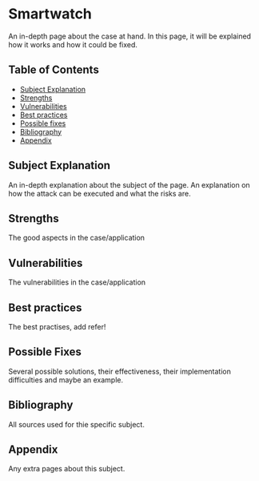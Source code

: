 # Smartwatch
An in-depth page about the case at hand. In this page, it will be explained how it works and how it could be fixed. 

## Table of Contents
- [Subject Explanation](#subject-explanation)
- [Strengths](#bibliography)
- [Vulnerabilities](#vulnerabilities)
- [Best practices](#best-practices)
- [Possible fixes](#possible-fixes)
- [Bibliography](#bibliography)
- [Appendix](#appendix)

## Subject Explanation
An in-depth explanation about the subject of the page. An explanation on how the attack can be executed and what the risks are. 

## Strengths
The good aspects in the case/application

## Vulnerabilities
The vulnerabilities in the case/application

## Best practices
The best practises, add refer!

## Possible Fixes
Several possible solutions, their effectiveness, their implementation difficulties and maybe an example.

## Bibliography
All sources used for thie specific subject. 

## Appendix 
Any extra pages about this subject.

